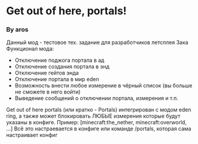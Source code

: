 # Get out of here, portals!
### By aros
Данный мод - тестовое тех. задание для разработчиков летсплея Зака\
Функционал мода:
 - Отключение поджога портала в ад 
 - Отключение создания портала в энд
 - Отключение гейтов энда
 - Отключение портала в мир eden
 - Возможность внести любое измерение в чёрный список (вы больше не сможете в него войти)
 - Выведение сообщений о отключении портала, измерения и т.п.

Get out of here portals (или кратко - Portals) интегрирован с модом eden ring, а также может блокировать ЛЮБЫЕ измерения которые будут указаны в конфиге. Пример:
[minecraft:the_nether, minecraft:overworld, ...]
Всё это настраевается в конфиге или команде /portals, которая сама настраивает конфиг
